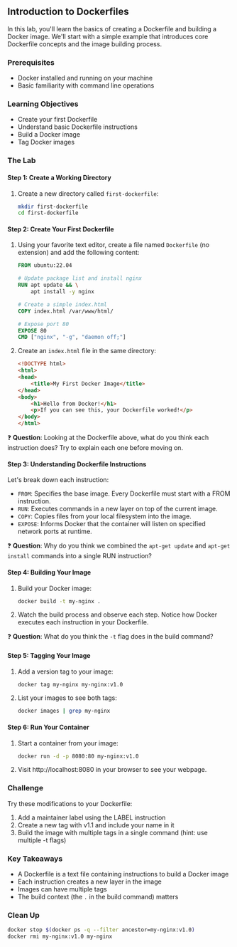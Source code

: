 ## Introduction to Dockerfiles

In this lab, you'll learn the basics of creating a Dockerfile and building a Docker image. We'll start with a simple example that introduces core Dockerfile concepts and the image building process.

### Prerequisites
- Docker installed and running on your machine
- Basic familiarity with command line operations

### Learning Objectives
- Create your first Dockerfile
- Understand basic Dockerfile instructions
- Build a Docker image
- Tag Docker images

### The Lab

#### Step 1: Create a Working Directory
1. Create a new directory called `first-dockerfile`:
   ```bash
   mkdir first-dockerfile
   cd first-dockerfile
   ```

#### Step 2: Create Your First Dockerfile
1. Using your favorite text editor, create a file named `Dockerfile` (no extension) and add the following content:
   ```dockerfile
   FROM ubuntu:22.04

   # Update package list and install nginx
   RUN apt update && \
       apt install -y nginx

   # Create a simple index.html
   COPY index.html /var/www/html/

   # Expose port 80
   EXPOSE 80
   CMD ["nginx", "-g", "daemon off;"]
   ```

2. Create an `index.html` file in the same directory:
   ```html
   <!DOCTYPE html>
   <html>
   <head>
       <title>My First Docker Image</title>
   </head>
   <body>
       <h1>Hello from Docker!</h1>
       <p>If you can see this, your Dockerfile worked!</p>
   </body>
   </html>
   ```

❓ **Question**: Looking at the Dockerfile above, what do you think each instruction does? Try to explain each one before moving on.

#### Step 3: Understanding Dockerfile Instructions
Let's break down each instruction:

- `FROM`: Specifies the base image. Every Dockerfile must start with a FROM instruction.
- `RUN`: Executes commands in a new layer on top of the current image.
- `COPY`: Copies files from your local filesystem into the image.
- `EXPOSE`: Informs Docker that the container will listen on specified network ports at runtime.

❓ **Question**: Why do you think we combined the `apt-get update` and `apt-get install` commands into a single RUN instruction?

#### Step 4: Building Your Image
1. Build your Docker image:
   ```bash
   docker build -t my-nginx .
   ```

2. Watch the build process and observe each step. Notice how Docker executes each instruction in your Dockerfile.

❓ **Question**: What do you think the `-t` flag does in the build command?

#### Step 5: Tagging Your Image
1. Add a version tag to your image:
   ```bash
   docker tag my-nginx my-nginx:v1.0
   ```

2. List your images to see both tags:
   ```bash
   docker images | grep my-nginx
   ```

#### Step 6: Run Your Container
1. Start a container from your image:
   ```bash
   docker run -d -p 8080:80 my-nginx:v1.0
   ```

2. Visit http://localhost:8080 in your browser to see your webpage.

### Challenge
Try these modifications to your Dockerfile:
1. Add a maintainer label using the LABEL instruction
2. Create a new tag with v1.1 and include your name in it
3. Build the image with multiple tags in a single command (hint: use multiple -t flags)

### Key Takeaways
- A Dockerfile is a text file containing instructions to build a Docker image
- Each instruction creates a new layer in the image
- Images can have multiple tags
- The build context (the `.` in the build command) matters

### Clean Up
```bash
docker stop $(docker ps -q --filter ancestor=my-nginx:v1.0)
docker rmi my-nginx:v1.0 my-nginx
``` 